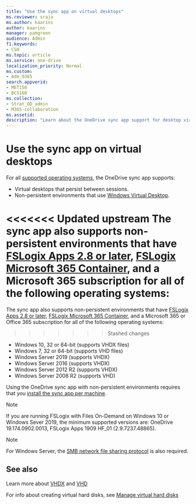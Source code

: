 ```yaml
---
title: "Use the sync app on virtual desktops"
ms.reviewer: sraja
ms.author: kaarins
author: kaarins
manager: pamgreen
audience: Admin
f1.keywords:
- CSH
ms.topic: article
ms.service: one-drive
localization_priority: Normal
ms.custom: 
- Adm_O365
search.appverid:
- MET150
- BCS160
ms.collection: 
- Strat_OD_admin
- M365-collaboration
ms.assetid: 
description: "Learn about the OneDrive sync app support for desktop virtualization."
---
```


# Use the sync app on virtual desktops

For all [supported operating systems](https://support.office.com/article/cc0cb2b8-f446-445c-9b52-d3c2627d681e), the OneDrive sync app supports:

- Virtual desktops that persist between sessions. 
- Non-persistent environments that use [Windows Virtual Desktop](https://www.microsoft.com/microsoft-365/modern-desktop/enterprise/windows-virtual-desktop).

<<<<<<< Updated upstream
The sync app also supports non-persistent environments that have [FSLogix Apps 2.8 or later](https://fslogix.com/products/fslogix-apps), [FSLogix Microsoft 365 Container](https://fslogix.com/products/office-365-container), and a Microsoft 365 subscription for all of the following operating systems:
=======
The sync app also supports non-persistent environments that have [FSLogix Apps 2.8 or later](https://fslogix.com/products/fslogix-apps), [FSLogix Microsoft 365 Container](https://fslogix.com/products/office-365-container), and a Microsoft 365 or Office 365 subscription for all of the following operating systems:
>>>>>>> Stashed changes

- Windows 10, 32 or 64-bit (supports VHDX files) 
- Windows 7, 32 or 64-bit (supports VHD files) 
- Windows Server 2019 (supports VHDX)
- Windows Server 2016 (supports VHDX)
- Windows Server 2012 R2 (supports VHDX)
- Windows Server 2008 R2 (supports VHD)

 Using the OneDrive sync app with non-persistent environments requires that you [install the sync app per machine](https://docs.microsoft.com/onedrive/per-machine-installation).

> [!NOTE]
> If you are running FSLogix with Files On-Demand on Windows 10 or Windows Sever 2019, the minimum supported versions are: OneDrive 19.174.0902.0013, FSLogix Apps 1909 HF_01 (2.9.7237.48865).

> [!NOTE]
> For Windows Server, the [SMB network file sharing protocol](/windows-server/storage/file-server/file-server-smb-overview) is also required.

## See also

Learn more about [VHDX](/openspecs/windows_protocols/ms-vhdx/83f6b700-6216-40f0-aa99-9fcb421206e2) and [VHD](/windows/desktop/vstor/about-vhd)

For info about creating virtual hard disks, see [Manage virtual hard disks](/windows-server/storage/disk-management/manage-virtual-hard-disks)
